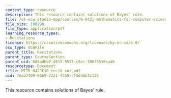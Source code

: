 ```yaml
---
content_type: resource
description: This resource contains solutions of Bayes' rule.
file: /ol-ocw-studio-app/courses/6-042j-mathematics-for-computer-science-fall-2010/7eaa74096b597221f259cf5ddbb3c13b_MIT6_042JF10_rec19_sol.pdf
file_size: 198998
file_type: application/pdf
learning_resource_types:
- Recitations
license: https://creativecommons.org/licenses/by-nc-sa/4.0/
ocw_type: OCWFile
parent_title: Recitations
parent_type: CourseSection
parent_uid: 088adbb7-d512-5527-c5ec-766f9536ea40
resourcetype: Document
title: MIT6_042JF10_rec19_sol.pdf
uid: 7eaa7409-6b59-7221-f259-cf5ddbb3c13b
---
```

This resource contains solutions of Bayes' rule.